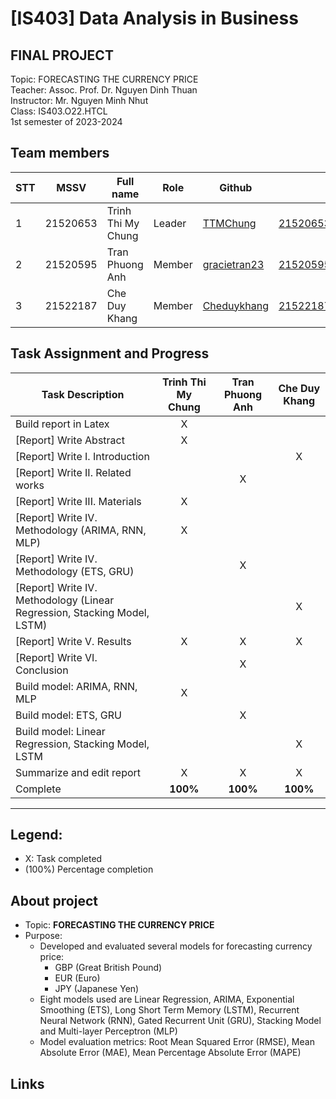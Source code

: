 
# [IS403] Data Analysis in Business
<h2>FINAL PROJECT</h2>
Topic:  FORECASTING THE CURRENCY PRICE<br>
Teacher: Assoc. Prof. Dr. Nguyen Dinh Thuan <br>
Instructor: Mr. Nguyen Minh Nhut <br>
Class: IS403.O22.HTCL<br>
1st semester of 2023-2024 <br>

## Team members
| STT | MSSV | Full name | Role | Github | Email |
| --- | --- | --- | --- | --- | --- |
| 1 | 21520653 | Trinh Thi My Chung | Leader | [TTMChung](https://github.com/TTMChung) | 21520653@gm.uit.edu.vn
| 2 | 21520595 | Tran Phuong Anh | Member | [gracietran23](https://github.com/gracietran23) | 21520595@gm.uit.edu.vn
| 3 | 21522187 | Che Duy Khang | Member | [Cheduykhang](https://github.com/Cheduykhang)| 21522187@gm.uit.edu.vn

## Task Assignment and Progress

| Task Description                                     | Trinh Thi My Chung | Tran Phuong Anh | Che Duy Khang |
|------------------------------------------------------|:------------------:|:---------------:|:-------------:|
| Build report in Latex                                | <center>X</center> | <center> </center> | <center> </center> |
| [Report] Write Abstract                              | <center>X</center> | <center> </center> | <center> </center> |
| [Report] Write I. Introduction                       | <center> </center> | <center> </center> | <center>X</center> |
| [Report] Write II. Related works                     | <center> </center> | <center>X</center> | <center> </center> |
| [Report] Write III. Materials                        | <center>X</center> | <center> </center> | <center> </center> |
| [Report] Write IV. Methodology (ARIMA, RNN, MLP)     | <center>X</center> | <center> </center> | <center> </center> |
| [Report] Write IV. Methodology (ETS, GRU)            | <center> </center> | <center>X</center> | <center> </center> |
| [Report] Write IV. Methodology (Linear Regression, Stacking Model, LSTM) | <center> </center> | <center> </center> | <center>X</center> |
| [Report] Write V. Results                            | <center>X</center> | <center>X</center> | <center>X</center> |
| [Report] Write VI. Conclusion                        | <center> </center> | <center>X</center> | <center> </center> |
| Build model: ARIMA, RNN, MLP                         | <center>X</center> | <center> </center> | <center> </center> |
| Build model: ETS, GRU                                | <center> </center> | <center>X</center> | <center> </center> |
| Build model: Linear Regression, Stacking Model, LSTM | <center> </center> | <center> </center> | <center>X</center> |
| Summarize and edit report                            | <center>X</center> | <center>X</center> | <center>X</center> |
| Complete                                             | <center>**100%**</center>    | <center>**100%**</center> | <center>**100%**</center>   |



---
## Legend:
- X: Task completed
- (100%) Percentage completion


## About  project
* Topic: **FORECASTING THE CURRENCY PRICE**
* Purpose:
  - Developed and evaluated several models for forecasting currency price:
    - GBP (Great British Pound)
    - EUR (Euro)
    - JPY (Japanese Yen)
  - Eight models used are Linear Regression, ARIMA, Exponential Smoothing (ETS), Long Short Term Memory (LSTM), Recurrent Neural Network (RNN), Gated Recurrent Unit (GRU), Stacking Model and Multi-layer Perceptron (MLP)
  - Model evaluation metrics: Root Mean Squared Error (RMSE),  Mean Absolute Error (MAE),  Mean Percentage Absolute Error (MAPE)

## Links

